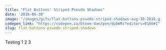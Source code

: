 ```yaml
---
title: "Flat Buttons' Striped Pseudo Shadows"
date: '2016-08-30'
image: "/images/gifs/flat-buttons-psuedo-striped-shadows-aug-30-2016.gif"
codepen_link: "https://codepen.io/bloom-dan/pen/dpbWRz?editors=0100#1"
slug: flat-buttons-psuedo-striped-shadows
---
```


Testing 1 2 3
